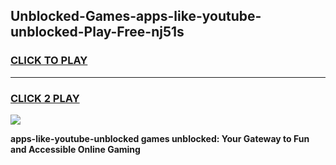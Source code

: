 
## Unblocked-Games-apps-like-youtube-unblocked-Play-Free-nj51s
<h3>
<a href="https://premium76.site?title=apps-like-youtube-unblocked&ref=18A1">CLICK TO PLAY</a></h3>
<hr>

<h3>
<a href="https://premium76.site?title=apps-like-youtube-unblocked&ref=18A1">CLICK 2 PLAY</a>
  
</h3>

<a href="https://premium76.site?title=apps-like-youtube-unblocked&ref=18A1"><img src="https://clearcache.store/games.png"></a>


**apps-like-youtube-unblocked games unblocked: Your Gateway to Fun and Accessible Online Gaming**
